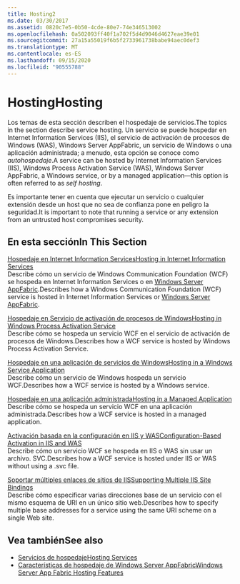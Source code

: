 ```yaml
---
title: Hosting2
ms.date: 03/30/2017
ms.assetid: 0820c7e5-0b50-4cde-80e7-74e346513002
ms.openlocfilehash: 0a502093ff40f1a702f5d4d9046d4627eae39e01
ms.sourcegitcommit: 27a15a55019f6b5f2733961738babe94aec0def3
ms.translationtype: MT
ms.contentlocale: es-ES
ms.lasthandoff: 09/15/2020
ms.locfileid: "90555788"
---
```

# <a name="hosting"></a><span data-ttu-id="d5087-102">Hosting</span><span class="sxs-lookup"><span data-stu-id="d5087-102">Hosting</span></span>
<span data-ttu-id="d5087-103">Los temas de esta sección describen el hospedaje de servicios.</span><span class="sxs-lookup"><span data-stu-id="d5087-103">The topics in the section describe service hosting.</span></span> <span data-ttu-id="d5087-104">Un servicio se puede hospedar en Internet Information Services (IIS), el servicio de activación de procesos de Windows (WAS), Windows Server AppFabric, un servicio de Windows o una aplicación administrada; a menudo, esta opción se conoce como *autohospedaje*.</span><span class="sxs-lookup"><span data-stu-id="d5087-104">A service can be hosted by Internet Information Services (IIS), Windows Process Activation Service (WAS), Windows Server AppFabric, a Windows service, or by a managed application—this option is often referred to as *self hosting*.</span></span>  
  
 <span data-ttu-id="d5087-105">Es importante tener en cuenta que ejecutar un servicio o cualquier extensión desde un host que no sea de confianza pone en peligro la seguridad.</span><span class="sxs-lookup"><span data-stu-id="d5087-105">It is important to note that running a service or any extension from an untrusted host compromises security.</span></span>  
  
## <a name="in-this-section"></a><span data-ttu-id="d5087-106">En esta sección</span><span class="sxs-lookup"><span data-stu-id="d5087-106">In This Section</span></span>  
 [<span data-ttu-id="d5087-107">Hospedaje en Internet Information Services</span><span class="sxs-lookup"><span data-stu-id="d5087-107">Hosting in Internet Information Services</span></span>](hosting-in-internet-information-services.md)  
 <span data-ttu-id="d5087-108">Describe cómo un servicio de Windows Communication Foundation (WCF) se hospeda en Internet Information Services o en [Windows Server AppFabric](/previous-versions/appfabric/ff384253(v=azure.10)).</span><span class="sxs-lookup"><span data-stu-id="d5087-108">Describes how a Windows Communication Foundation (WCF) service is hosted in Internet Information Services or [Windows Server AppFabric](/previous-versions/appfabric/ff384253(v=azure.10)).</span></span>  
  
 [<span data-ttu-id="d5087-109">Hospedaje en Servicio de activación de procesos de Windows</span><span class="sxs-lookup"><span data-stu-id="d5087-109">Hosting in Windows Process Activation Service</span></span>](hosting-in-windows-process-activation-service.md)  
 <span data-ttu-id="d5087-110">Describe cómo se hospeda un servicio WCF en el servicio de activación de procesos de Windows.</span><span class="sxs-lookup"><span data-stu-id="d5087-110">Describes how a WCF service is hosted by Windows Process Activation Service.</span></span>  
  
 [<span data-ttu-id="d5087-111">Hospedaje en una aplicación de servicios de Windows</span><span class="sxs-lookup"><span data-stu-id="d5087-111">Hosting in a Windows Service Application</span></span>](hosting-in-a-windows-service-application.md)  
 <span data-ttu-id="d5087-112">Describe cómo un servicio de Windows hospeda un servicio WCF.</span><span class="sxs-lookup"><span data-stu-id="d5087-112">Describes how a WCF service is hosted by a Windows service.</span></span>  
  
 [<span data-ttu-id="d5087-113">Hospedaje en una aplicación administrada</span><span class="sxs-lookup"><span data-stu-id="d5087-113">Hosting in a Managed Application</span></span>](hosting-in-a-managed-application.md)  
 <span data-ttu-id="d5087-114">Describe cómo se hospeda un servicio WCF en una aplicación administrada.</span><span class="sxs-lookup"><span data-stu-id="d5087-114">Describes how a WCF service is hosted in a managed application.</span></span>  
  
 [<span data-ttu-id="d5087-115">Activación basada en la configuración en IIS y WAS</span><span class="sxs-lookup"><span data-stu-id="d5087-115">Configuration-Based Activation in IIS and WAS</span></span>](configuration-based-activation-in-iis-and-was.md)  
 <span data-ttu-id="d5087-116">Describe cómo un servicio WCF se hospeda en IIS o WAS sin usar un archivo. SVC.</span><span class="sxs-lookup"><span data-stu-id="d5087-116">Describes how a WCF service is hosted under IIS or WAS without using a .svc file.</span></span>  
  
 [<span data-ttu-id="d5087-117">Soportar múltiples enlaces de sitios de IIS</span><span class="sxs-lookup"><span data-stu-id="d5087-117">Supporting Multiple IIS Site Bindings</span></span>](supporting-multiple-iis-site-bindings.md)  
 <span data-ttu-id="d5087-118">Describe cómo especificar varias direcciones base de un servicio con el mismo esquema de URI en un único sitio web.</span><span class="sxs-lookup"><span data-stu-id="d5087-118">Describes how to specify multiple base addresses for a service using the same URI scheme on a single Web site.</span></span>  
  
## <a name="see-also"></a><span data-ttu-id="d5087-119">Vea también</span><span class="sxs-lookup"><span data-stu-id="d5087-119">See also</span></span>

- [<span data-ttu-id="d5087-120">Servicios de hospedaje</span><span class="sxs-lookup"><span data-stu-id="d5087-120">Hosting Services</span></span>](../hosting-services.md)
- <span data-ttu-id="d5087-121">[Características de hospedaje de Windows Server AppFabric](/previous-versions/appfabric/ee677189(v=azure.10))</span><span class="sxs-lookup"><span data-stu-id="d5087-121">[Windows Server App Fabric Hosting Features](/previous-versions/appfabric/ee677189(v=azure.10))</span></span>
